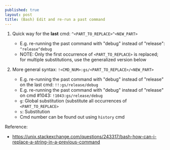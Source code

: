 ```yaml
---
published: true
layout: post
title: (Bash) Edit and re-run a past command
---
```


1.  Quick way for the **last** cmd: `^<PART_TO_REPLACE>^<NEW_PART>`
    - E.g. re-running the past command with "debug" instead of "release": `^release^debug`
    - NOTE: Only the first occurrence of `<PART_TO_REPLACE>` is replaced;
      for multiple substitutions, use the generalized version below

2.  More general syntax: `!<CMD_NUM>:gs/<PART_TO_REPLACE>/<NEW_PART>`
    - E.g. re-running the past command with "debug" instead of "release" on the last cmd:
      `!!:gs/release/debug`
    - E.g. re-running the past command with "debug" instead of "release" on cmd #1043:
      `!1043:gs/release/debug`
    - `g`: Global substitution (substitute all occurrences of `<PART_TO_REPLACE>`
    - `s`: Substitution
    - Cmd number can be found out using `history` cmd


Reference:
- <https://unix.stackexchange.com/questions/243317/bash-how-can-i-replace-a-string-in-a-previous-command>

